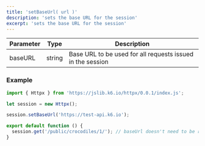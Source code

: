 ```yaml
---
title: 'setBaseUrl( url )'
description: 'sets the base URL for the session'
excerpt: 'sets the base URL for the session'
---
```



| Parameter | Type            | Description                                                      |
| --------- | --------------- | ---------------------------------------------------------------- |
| baseURL  | string  | Base URL to be used for all requests issued in the session |


### Example

<CodeGroup labels={[]}>

```javascript
import { Httpx } from 'https://jslib.k6.io/httpx/0.0.1/index.js';

let session = new Httpx();

session.setBaseUrl('https://test-api.k6.io');

export default function () {
  session.get('/public/crocodiles/1/'); // baseUrl doesn't need to be repeated on every request
}
```

</CodeGroup>
